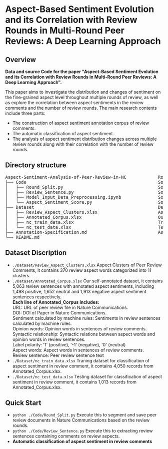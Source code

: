 # Aspect-Based Sentiment Evolution and its Correlation with Review Rounds in Multi-Round Peer Reviews: A Deep Learning Approach

## Overview
<b> Data and source Code for the paper "Aspect-Based Sentiment Evolution and its Correlation with Review Rounds in Multi-Round Peer Reviews: A Deep Learning Approach".</b>

This paper aims to investigate the distribution and changes of sentiment on the fine-grained aspect level throughout multiple rounds of review, as well as explore the correlation between aspect sentiments in the review comments and the number of review rounds.
The main research contents include three parts: 
* The construction of aspect sentiment annotation corpus of review comments.
* The automatic classification of aspect sentiment.
* The analysis of aspect sentiment distribution changes across multiple review rounds along with their correlation with the number of review rounds.

## Directory structure
<pre>
Aspect-Sentiment-Analysis-of-Peer-Review-in-NC            Root directory
├── Code                                                  Source code folder
│   ├── Round_Split.py                                    Source code for review rounds segmentation
│   ├── Review_Sentence.py                                Source code for extracting sentences containing comments on aspects
│   ├── Model_Input_Data_Preprocessing.ipynb              Source code for preprocessing of data input to the model
│   └── Aspect_Sentiment_Score.py                         Source code for calculating aspect sentiment score
├── Dataset                                               Dataset folder
│   ├── Review_Aspect_Clusters.xlsx                       Aspect clusters of peer review comments
│   ├── Annotated_Corpus.xlsx                             Our annotated dataset
│   ├── nc_train_data.xlsx                                Training dataset
│   └── nc_test_data.xlsx                                 Testing dataset
├── Annotation-Specification.md                           Aspect-level sentiment annotation specification for peer review comments
└── README.md
</pre>

## Dataset Discription
- <code>./Dataset/Review_Aspect_Clusters.xlsx</code> Aspect Clusters of Peer Review Comments, it contains 370 review aspect words categorized into 11 clusters.
- <code>./Dataset/Annotated_Corpus.xlsx</code> Our self-annotated dataset, it contains 5,063 review sentences with annotated aspect sentiments, including 1,498 positive, 1,652 neutral and 1,913 negative aspect sentiment sentences respectively. <br/>
  <b>Each line of Annotated_Corpus includes:</b> <br/>
  URL: URL of peer review file in Nature Communications.<br/>
  DOI: DOI of Paper in Nature Communications.<br/>
  Sentiment calculated by machine rules: Sentiments in review sentences calculated by machine rules.<br/>
  Opinion words: Opinion words in sentences of review comments.<br/>
  Syntactic relationship: Syntactic relations between aspect words and opinion words in review sentences.<br/>
  Label polarity: '1' (positive), '-1' (negative), '0' (neutral)<br/>
  Aspect words: Aspect words in sentences of review comments.<br/>
  Review sentence: Peer review sentence text<br/>
- <code>./Dataset/nc_train_data.xlsx</code> Traning dataset for classification of aspect sentiment in review comment, it contains 4,050 records from Annotated_Corpus.xlsx.
- <code>./Dataset/nc_test_data.xlsx</code> Testing dataset for classification of aspect sentiment in review comment, it contains 1,013 records from Annotated_Corpus.xlsx.

## Quick Start
- <code>python ./Code/Round_Split.py</code> Execute this to segment and save peer review documents in Nature Communications based on the review rounds.
- <code>python ./Code/Review_Sentence.py</code> Execute this to extracting review sentences containing comments on review aspects.
- <b>Automatic classification of aspect sentiment in review comments</b>

